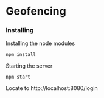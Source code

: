 # Geofencing

### Installing

Installing the node modules

```
npm install
```

Starting the server

```
npm start
```

Locate to http://localhost:8080/login
